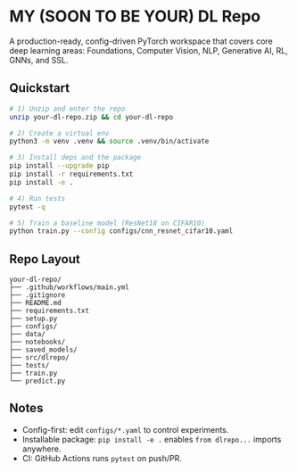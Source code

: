 # MY (SOON TO BE YOUR) DL Repo

A production-ready, config-driven PyTorch workspace that covers core deep learning areas:
Foundations, Computer Vision, NLP, Generative AI, RL, GNNs, and SSL.

## Quickstart

```bash
# 1) Unzip and enter the repo
unzip your-dl-repo.zip && cd your-dl-repo

# 2) Create a virtual env
python3 -m venv .venv && source .venv/bin/activate

# 3) Install deps and the package
pip install --upgrade pip
pip install -r requirements.txt
pip install -e .

# 4) Run tests
pytest -q

# 5) Train a baseline model (ResNet18 on CIFAR10)
python train.py --config configs/cnn_resnet_cifar10.yaml
```

## Repo Layout
```
your-dl-repo/
├── .github/workflows/main.yml
├── .gitignore
├── README.md
├── requirements.txt
├── setup.py
├── configs/
├── data/
├── notebooks/
├── saved_models/
├── src/dlrepo/
├── tests/
├── train.py
└── predict.py
```

## Notes
- Config-first: edit `configs/*.yaml` to control experiments.
- Installable package: `pip install -e .` enables `from dlrepo...` imports anywhere.
- CI: GitHub Actions runs `pytest` on push/PR.
